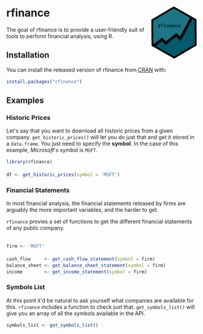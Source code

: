 
# rfinance <img src="man/figures/logo.png" align="right" width="120" />

<!-- badges: start -->
<!-- badges: end -->

The goal of rfinance is to provide a user-friendly suit of tools to perform financial analysis, using R.

## Installation

You can install the released version of rfinance from [CRAN](https://CRAN.R-project.org) with:

``` r
install.packages("rfinance")
```

## Examples

### Historic Prices

Let's say that you want to download all historic prices from a given company. `get_historic_prices()` will let you do just that and get it stored in a `data.frame`. You just need to specify the **symbol**. In the case of this example, *Microsoft*'s symbol is `MSFT`.

``` r
library(rfinance)

df <- get_historic_prices(symbol = 'MSFT')
```

### Financial Statements

In most financial analysis, the financial statements released by firms are arguably the more important variables, and the harder to get.

`rfinance` provies a set of functions to get the different financial statements of any public company.

```r

firm <- 'MSFT'

cash_flow     <- get_cash_flow_statement(symbol = firm)
balance_sheet <- get_balance_sheet_statement(symbol = firm)
income        <- get_income_statement(symbol = firm)

```

### Symbols List

At this point it'd be natural to ask yourself what companies are available for this. `rfinance` includes a function to check just that. `get_symbols_list()` will give you an array of all the symbols available in the API.

```r
symbols_list <- get_symbols_list()
```


